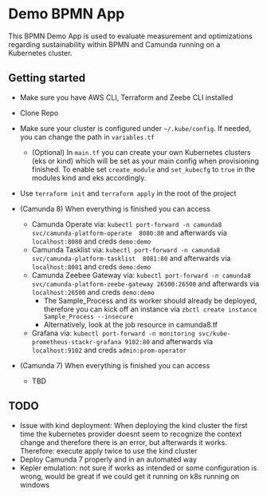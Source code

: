 # Demo BPMN App 
This BPMN Demo App is used to evaluate measurement and optimizations regarding sustainability within BPMN and Camunda running on a Kubernetes cluster.

## Getting started
- Make sure you have AWS CLI, Terraform and Zeebe CLI installed
- Clone Repo
- Make sure your cluster is configured under ``~/.kube/config``. If needed, you can change the path in ``variables.tf``
  - (Optional) In ``main.tf`` you can create your own Kubernetes clusters (eks or kind) which will be set as your main config when provisioning finished. To enable set ``create_module`` and ``set_kubecfg`` to ``true`` in the modules kind and eks accordingly.
- Use ``terraform init`` and ``terraform apply`` in the root of the project
  
- (Camunda 8) When everything is finished you can access 
  - Camunda Operate via: ``kubectl port-forward -n camunda8 svc/camunda-platform-operate  8080:80`` and afterwards via ``localhost:8080`` and creds ``demo:demo``
  - Camunda Tasklist via: ``kubectl port-forward -n camunda8 svc/camunda-platform-tasklist  8081:80`` and afterwards via ``localhost:8081`` and creds ``demo:demo``
  - Camunda Zeebee Gateway via: ``kubectl port-forward -n camunda8 svc/camunda-platform-zeebe-gateway 26500:26500`` and afterwards via ``localhost:26500`` and creds ``demo:demo``
    - The Sample_Process and its worker should already be deployed, therefore you can kick off an instance via ``zbctl create instance Sample_Process --insecure``
    - Alternatively, look at the job resource in camunda8.tf
  - Grafana via: ``kubectl port-forward -n monitoring svc/kube-prometheus-stackr-grafana 9102:80`` and afterwards via ``localhost:9102`` and creds ``admin:prom-operator``
- (Camunda 7) When everything is finished you can access
  - TBD  


## TODO
- Issue with kind deployment: When deploying the kind cluster the first time the kubernetes provider doesnt seem to recognize the context change and therefore there is an error, but afterwards it works. Therefore: execute apply twice to use the kind cluster
- Deploy Camunda 7 properly and in an automated way
- Kepler emulation:  not sure if works as intended or some configuration is wrong, would be great if we could get it running on k8s running on windows
